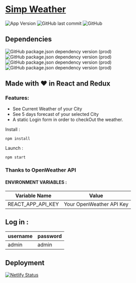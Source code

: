# [Simp Weather](https://bit.ly/3o1Yq1P)
![App Version](https://img.shields.io/github/package-json/v/dark-N00B/Simp_Weather)
![GitHub last commit](https://img.shields.io/github/last-commit/dark-N00B/Simp_Weather)
![GitHub](https://img.shields.io/github/license/dark-N00B/Simp_Weather)

## Dependencies
![GitHub package.json dependency version (prod)](https://img.shields.io/github/package-json/dependency-version/dark-N00B/Simp_Weather/react)
![GitHub package.json dependency version (prod)](https://img.shields.io/github/package-json/dependency-version/dark-N00B/Simp_Weather/react-redux)
![GitHub package.json dependency version (prod)](https://img.shields.io/github/package-json/dependency-version/dark-N00B/Simp_Weather/react-router-dom)
![GitHub package.json dependency version (prod)](https://img.shields.io/github/package-json/dependency-version/dark-N00B/Simp_Weather/dotenv)

## Made with ❤️ in React and Redux
### Features:
  - See Current Weather of your City
  - See 5 days forecast of your selected City
  - A static Login form in order to checkOut the weather.

Install : 
```
npm install
```

Launch : 
```
npm start
```

### Thanks to OpenWeather API

#### ENVIRONMENT VARIABLES :

| Variable Name     | Value                    |
| ----------------- | ------------------------ |
| REACT_APP_API_KEY | Your OpenWeather API Key |

## Log in :

| username    | password    |
| ----------- | ----------- |
| admin       | admin       |

## Deployment 
[![Netlify Status](https://api.netlify.com/api/v1/badges/4c4aa0de-c5a6-4cc8-b43a-4b4b4ebbf200/deploy-status)](https://bit.ly/3o1Yq1P)
